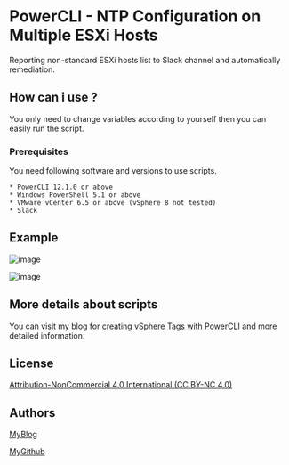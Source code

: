 # PowerCLI - NTP Configuration on Multiple ESXi Hosts
Reporting non-standard ESXi hosts list to Slack channel and automatically remediation. 

## How can i use ?

You only need to change variables according to yourself then you can easily run the script.

### Prerequisites

You need following software and versions to use scripts.

```
* PowerCLI 12.1.0 or above
* Windows PowerShell 5.1 or above
* VMware vCenter 6.5 or above (vSphere 8 not tested)
* Slack
```
## Example

![image](https://user-images.githubusercontent.com/6716206/209731597-4dd55dd4-cec0-42be-806c-4cbd3ec94953.png)

![image](https://user-images.githubusercontent.com/6716206/209731662-7ec25d56-8bcf-4d86-8522-d260a327689f.png)


## More details about scripts

You can visit my blog for [creating vSphere Tags with PowerCLI](https://vmbro.com/vmware-powercli-ile-esxi-toplu-ntp-guncelleme-ve-slack-bildirimi/) and more detailed information.


## License

[Attribution-NonCommercial 4.0 International (CC BY-NC 4.0)](https://creativecommons.org/licenses/by-nc/4.0/)

## Authors


[MyBlog](https://vmbro.com/)

[MyGithub](https://github.com/vmbro)



